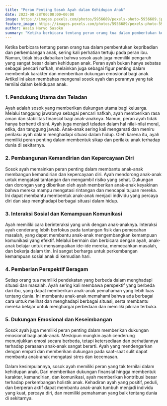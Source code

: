 ```yaml
---
title: "Peran Penting Sosok Ayah dalam Kehidupan Anak"
date: 2023-08-28T00:00:00+00:00
image: https://images.pexels.com/photos/5956689/pexels-photo-5956689.jpeg
feature_image: https://images.pexels.com/photos/5956689/pexels-photo-5956689.jpeg
author: Wasis Haryo Sasoko
summary: "Ketika berbicara tentang peran orang tua dalam pembentukan kepribadian dan perkembangan anak, sering kali perhatian tertuju pada peran ibu."
---
```


Ketika berbicara tentang peran orang tua dalam pembentukan kepribadian dan perkembangan anak, sering kali perhatian tertuju pada peran ibu. Namun, tidak bisa diabaikan bahwa sosok ayah juga memiliki pengaruh yang sangat besar dalam kehidupan anak. Peran ayah bukan hanya sebatas sebagai pencari nafkah, melainkan juga sebagai figur penting dalam membentuk karakter dan memberikan dukungan emosional bagi anak. Artikel ini akan membahas mengenai sosok ayah dan perannya yang tak ternilai dalam kehidupan anak.

### 1. **Pendukung Utama dan Teladan**

Ayah adalah sosok yang memberikan dukungan utama bagi keluarga. Melalui tanggung jawabnya sebagai pencari nafkah, ayah memberikan rasa aman dan stabilitas finansial bagi anak-anaknya. Namun, peran ayah tidak hanya berhenti di sini. Ayah juga menjadi teladan dalam hal nilai-nilai moral, etika, dan tanggung jawab. Anak-anak sering kali mengamati dan meniru perilaku ayah dalam menghadapi situasi dalam hidup. Oleh karena itu, ayah memiliki peran penting dalam membentuk sikap dan perilaku anak terhadap dunia di sekitarnya.

### 2. **Pembangunan Kemandirian dan Kepercayaan Diri**

Sosok ayah memainkan peran penting dalam membantu anak-anak membangun kemandirian dan kepercayaan diri. Ayah mendorong anak-anak untuk mengatasi tantangan dan mengambil risiko yang sehat. Dukungan dan dorongan yang diberikan oleh ayah memberikan anak-anak keyakinan bahwa mereka mampu mengatasi rintangan dan mencapai tujuan mereka. Ini dapat membantu membentuk anak-anak menjadi individu yang percaya diri dan siap menghadapi berbagai situasi dalam hidup.

### 3. **Interaksi Sosial dan Kemampuan Komunikasi**

Ayah memiliki cara berinteraksi yang unik dengan anak-anaknya. Interaksi ayah cenderung lebih berfokus pada tantangan fisik dan pemecahan masalah, yang dapat membantu anak-anak mengembangkan kemampuan komunikasi yang efektif. Melalui bermain dan berbicara dengan ayah, anak-anak belajar untuk menyampaikan ide-ide mereka, memecahkan masalah, dan bekerja dalam tim. Ini sangat berharga untuk perkembangan kemampuan sosial anak di kemudian hari.

### 4. **Pemberian Perspektif Beragam**

Setiap orang tua memiliki pendekatan yang berbeda dalam menghadapi situasi dan masalah. Ayah sering kali membawa perspektif yang berbeda dari ibu, yang dapat memberikan anak-anak pemahaman yang lebih luas tentang dunia. Ini membantu anak-anak memahami bahwa ada berbagai cara untuk melihat dan menghadapi berbagai situasi, serta membantu mereka belajar untuk menghargai perbedaan dan memiliki pikiran terbuka.

### 5. **Dukungan Emosional dan Keseimbangan**

Sosok ayah juga memiliki peran penting dalam memberikan dukungan emosional bagi anak-anak. Meskipun mungkin ayah cenderung menunjukkan emosi secara berbeda, tetapi ketersediaan dan perhatiannya terhadap perasaan anak-anak sangat berarti. Ayah yang mendengarkan dengan empati dan memberikan dukungan pada saat-saat sulit dapat membantu anak-anak mengatasi stres dan kecemasan.

Dalam kesimpulannya, sosok ayah memiliki peran yang tak ternilai dalam kehidupan anak. Dari memberikan dukungan finansial hingga membentuk karakter, kemandirian, dan komunikasi, ayah memberikan kontribusi besar terhadap perkembangan holistik anak. Kehadiran ayah yang positif, peduli, dan berperan aktif dapat membantu anak-anak tumbuh menjadi individu yang kuat, percaya diri, dan memiliki pemahaman yang baik tentang dunia di sekitarnya.
